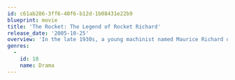 ```yaml
---
id: c61ab286-3ff6-40f6-b12d-1b08431e22b9
blueprint: movie
title: 'The Rocket: The Legend of Rocket Richard'
release_date: '2005-10-25'
overview: 'In the late 1930s, a young machinist named Maurice Richard distinguished himself as a ice hockey player of preternatural talent. Although that was enough to get him into the Montreal Canadiens, his frequent injuries cost him the confidence of his team and the fans. In the face of these doubts, Richard eventually shows the kind of aggressive and skillful play that would make him one of the greatest players of all time as "The Rocket." However for all his success, Richard and his fellow French Canadians face constant discrimination in a league dominated by the English speaking. Although a man of few words, Richard begins to speak his own mind about the injustice which creates a organizational conflict that would culminate in his infamous 1955 season suspension that sparks an ethnic riot in protest. In the face of these challenges, Richard must decide who exactly is he playing for.'
genres:
  -
    id: 18
    name: Drama
---
```

